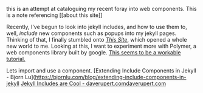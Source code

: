 this is an attempt at cataloguing my recent foray into web components. 
This is a note referencing [[about this site]]


Recently, I've begun to look into jekyll includes, and how to use them to, well, *include* new components such as popups into my jekyll pages.
Thinking of that, I finally stumbled onto [*This Site*](https://daverupert.com/2017/07/jekyll-includes-are-cool/), which opened a whole new world to me.
Looking at this, I want to experiment more with Polymer, a web components library built by google.
[This seems to be a workable tutorial.](https://blog.webjeda.com/integrate-polymer-jekyll/)

Lets import and use a component.
[Extending Include Components in Jekyll - Bjorn Lu](https://bjornlu.com/blog/extending-include-components-in-jekyll
[Jekyll Includes are Cool - daverupert.comdaverupert.com](https://daverupert.com/2017/07/jekyll-includes-are-cool/)

